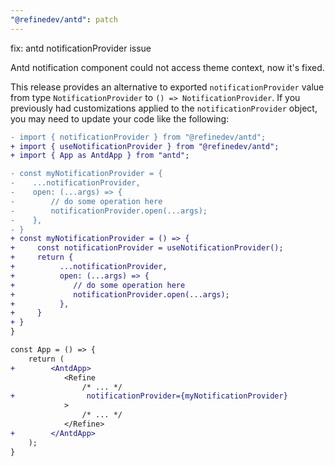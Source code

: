 ```yaml
---
"@refinedev/antd": patch
---
```


fix: antd notificationProvider issue

Antd notification component could not access theme context, now it's fixed.

This release provides an alternative to exported `notificationProvider` value from type `NotificationProvider` to `() => NotificationProvider`. If you previously had customizations applied to the `notificationProvider` object, you may need to update your code like the following:

```diff
- import { notificationProvider } from "@refinedev/antd";
+ import { useNotificationProvider } from "@refinedev/antd";
+ import { App as AntdApp } from "antd";

- const myNotificationProvider = {
-    ...notificationProvider,
-    open: (...args) => {
-        // do some operation here
-        notificationProvider.open(...args);
-    },
- }
+ const myNotificationProvider = () => {
+     const notificationProvider = useNotificationProvider();
+     return {
+          ...notificationProvider,
+          open: (...args) => {
+             // do some operation here
+             notificationProvider.open(...args);
+          },
+     }
+ }
}

const App = () => {
    return (
+        <AntdApp>
            <Refine
                /* ... */
+                notificationProvider={myNotificationProvider}
            >
                /* ... */
            </Refine>
+        </AntdApp>
    );
}
```
